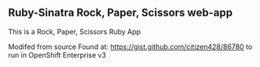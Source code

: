 Ruby-Sinatra Rock, Paper, Scissors web-app
------------------
This is a Rock, Paper, Scissors Ruby App

Modifed from source Found at: 
https://gist.github.com/citizen428/86780
to run in OpenShift Enterprise v3

